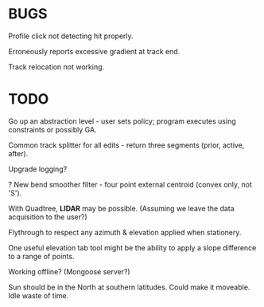 

# BUGS

Profile click not detecting hit properly.

Erroneously reports excessive gradient at track end.

Track relocation not working.


# TODO

Go up an abstraction level - user sets policy; program executes using constraints or possibly GA.

Common track splitter for all edits - return three segments (prior, active, after).

Upgrade logging?

? New bend smoother filter - four point external centroid (convex only, not 'S').

With Quadtree, **LIDAR** may be possible. 
(Assuming we leave the data acquisition to the user?)

Flythrough to respect any azimuth & elevation applied when stationery.

One useful elevation tab tool might be the ability to apply a slope difference to a range of points.

Working offline? (Mongoose server?)

Sun should be in the North at southern latitudes. Could make it moveable. Idle waste of time.


